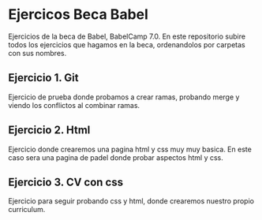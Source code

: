 # Ejercicos Beca Babel


Ejercicios de la beca de Babel, BabelCamp 7.0.
En este repositorio subire todos los ejercicios que hagamos en la beca, ordenandolos por carpetas con sus nombres.

## Ejercicio 1. Git

Ejercicio de prueba donde probamos a crear ramas, probando merge y viendo los conflictos al combinar ramas.

## Ejercicio 2. Html

Ejercicio donde crearemos una pagina html y css muy muy basica. En este caso sera una pagina de padel donde probar aspectos html y css.

## Ejercicio 3. CV con css

Ejercicio para seguir probando css y html, donde crearemos nuestro propio curriculum.
